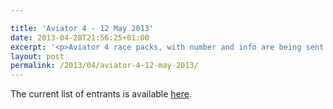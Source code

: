 ```yaml
---

title: 'Aviator 4 - 12 May 2013'
date: 2013-04-28T21:56:25+01:00
excerpt: '<p>Aviator 4 race packs, with number and info are being sent out at the moment.</p>'
layout: post
permalink: /2013/04/aviator-4-12-may-2013/
---
```

The current list of entrants is available <a href="http://www.clcstriders-runningclub.co.uk/images/documents/aviator4entrants28042013.pdf" target="_blank" rel="nofollow">here</a>.